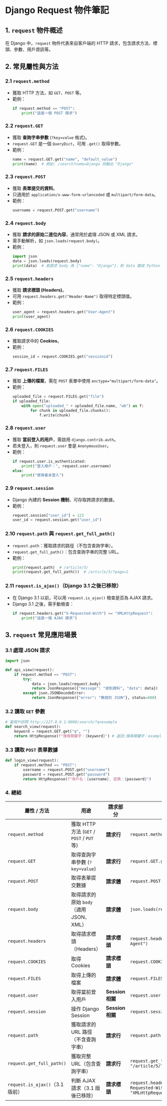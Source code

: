 # Django Request 物件筆記

## 1. `request` 物件概述
在 Django 中，`request` 物件代表來自客戶端的 HTTP 請求，包含請求方法、標頭、參數、用戶資訊等。

## 2. 常見屬性與方法
### 2.1 `request.method`
- 獲取 HTTP 方法，如 `GET`、`POST` 等。
- 範例：
  ```python
  if request.method == "POST":
      print("這是一個 POST 請求")
  ```

### 2.2 `request.GET`
- 獲取 **查詢字串參數** (`?key=value` 格式)。
- `request.GET` 是一個 `QueryDict`，可用 `.get()` 取得參數。
- 範例：
  ```python
  name = request.GET.get("name", "default_value")
  print(name)  # 例如: /search?name=Django 則輸出 "Django"
  ```

### 2.3 `request.POST`
- 獲取 **表單提交的資料**。
- 只適用於 `application/x-www-form-urlencoded` 或 `multipart/form-data`。
- 範例：
  ```python
  username = request.POST.get("username")
  ```

### 2.4 `request.body`
- 獲取 **請求的原始二進位內容**，通常用於處理 JSON 或 XML 請求。
- 需手動解析，如 `json.loads(request.body)`。
- 範例：
  ```python
  import json
  data = json.loads(request.body)
  print(data)  # 若請求 body 為 {"name": "Django"}，則 data 變成 Python 字典 {"name": "Django"}
  ```

### 2.5 `request.headers`
- 獲取 **請求標頭 (Headers)**。
- 可用 `request.headers.get("Header-Name")` 取得特定標頭值。
- 範例：
  ```python
  user_agent = request.headers.get("User-Agent")
  print(user_agent)
  ```

### 2.6 `request.COOKIES`
- 獲取請求中的 **Cookies**。
- 範例：
  ```python
  session_id = request.COOKIES.get("sessionid")
  ```

### 2.7 `request.FILES`
- 獲取 **上傳的檔案**，需在 `POST` 表單中使用 `enctype="multipart/form-data"`。
- 範例：
  ```python
  uploaded_file = request.FILES.get("file")
  if uploaded_file:
      with open("uploaded_" + uploaded_file.name, "wb") as f:
          for chunk in uploaded_file.chunks():
              f.write(chunk)
  ```

### 2.8 `request.user`
- 獲取 **當前登入的用戶**，需啟用 `django.contrib.auth`。
- 若未登入，則 `request.user` 會是 `AnonymousUser`。
- 範例：
  ```python
  if request.user.is_authenticated:
      print("登入用戶：", request.user.username)
  else:
      print("使用者未登入")
  ```

### 2.9 `request.session`
- Django 內建的 **Session 機制**，可存取跨請求的數據。
- 範例：
  ```python
  request.session["user_id"] = 123
  user_id = request.session.get("user_id")
  ```

### 2.10 `request.path` 與 `request.get_full_path()`
- `request.path`：獲取請求的路徑（不包含查詢字串）。
- `request.get_full_path()`：包含查詢字串的完整 URL。
- 範例：
  ```python
  print(request.path)  # /article/5/
  print(request.get_full_path())  # /article/5/?page=2
  ```

### 2.11 `request.is_ajax()`（Django 3.1 之後已移除）
- 在 Django 3.1 以前，可以用 `request.is_ajax()` 檢查是否為 AJAX 請求。
- Django 3.1 之後，需手動檢查：
  ```python
  if request.headers.get("X-Requested-With") == "XMLHttpRequest":
      print("這是一個 AJAX 請求")
  ```

## 3. `request` 常見應用場景
### 3.1 處理 JSON 請求
```python
import json

def api_view(request):
    if request.method == "POST":
        try:
            data = json.loads(request.body)
            return JsonResponse({"message": "收到資料", "data": data})
        except json.JSONDecodeError:
            return JsonResponse({"error": "無效的 JSON"}, status=400)
```

### 3.2 讀取 `GET` 參數
```python
# 當用戶訪問 http://127.0.0.1:8000/search/?q=example
def search_view(request):
    keyword = request.GET.get("q", "")
    return HttpResponse(f"搜尋關鍵字：{keyword}") # 返回:搜尋關鍵字：example
```

### 3.3 讀取 `POST` 表單數據
```python
def login_view(request):
    if request.method == "POST":
        username = request.POST.get("username")
        password = request.POST.get("password")
        return HttpResponse(f"用戶名：{username}, 密碼：{password}")
```


### 4. 總結
| **屬性 / 方法**       | **用途**                                       | **請求部分**     | **範例** |
|----------------------|----------------------------------------------|----------------|---------|
| `request.method`     | 獲取 HTTP 方法 (`GET` / `POST` / `PUT` 等)  | **請求行**     | `request.method == "POST"` |
| `request.GET`        | 取得查詢字串參數 (`?key=value`)              | **請求行**     | `request.GET.get("q")` |
| `request.POST`       | 取得表單提交數據                             | **請求體**     | `request.POST.get("username")` |
| `request.body`       | 取得請求的原始 `body`（適用 JSON、XML）      | **請求體**     | `json.loads(request.body)` |
| `request.headers`    | 取得請求標頭（Headers）                      | **請求標頭**   | `request.headers.get("User-Agent")` |
| `request.COOKIES`    | 取得 Cookies                                 | **請求標頭**   | `request.COOKIES.get("sessionid")` |
| `request.FILES`      | 取得上傳的檔案                               | **請求體**     | `request.FILES.get("file")` |
| `request.user`       | 取得當前登入用戶                             | **Session 相關** | `request.user.is_authenticated` |
| `request.session`    | 操作 Django Session                         | **Session 相關** | `request.session["key"] = value` |
| `request.path`       | 獲取請求的 URL 路徑（不含查詢字串）           | **請求行**     | `request.path == "/article/5/"` |
| `request.get_full_path()` | 獲取完整 URL（包含查詢字串）             | **請求行**     | `request.get_full_path() == "/article/5/?page=2"` |
| `request.is_ajax()`（3.1 版前） | 判斷 AJAX 請求（3.1 版後已移除） | **請求標頭**   | `request.headers.get("X-Requested-With") == "XMLHttpRequest"` |

